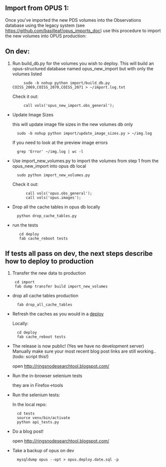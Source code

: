 ## Import from OPUS 1:

Once you've imported the new PDS volumes into the Observations database
using the legacy system (see https://github.com/basilleaf/opus_imports_doc)
use this procedure to import the new volumes into OPUS production:

## On dev:

1. Run build_db.py for the volumes you wish to deploy. This will build an
	 opus-structured database named opus_new_import but with only the volumes listed

 			sudo -b nohup python import/build_db.py COISS_2069,COISS_2070,COISS_2071 > ~/import.log.txt

	Check it out:

			call vols('opus_new_import.obs_general');

- Update Image Sizes

	this will update image file sizes in the new volumes db only

		sudo -b nohup python import/update_image_sizes.py > ~/img.log

 	If you need to look at the preview image errors

		grep 'Error' ~/img.log | wc -l

- Use import_new_volumes.py to import the volumes from step 1 from the
	 opus_new_import into opus db local

	 	sudo python import_new_volumes.py

	Check it out:

			call vols('opus.obs_general');
			call vols('opus.images');

- Drop all the cache tables in opus db locally

		python drop_cache_tables.py

- run the tests

		 cd deploy
		 fab cache_reboot tests


## 	If tests all pass on dev, the next steps describe how to deploy to production

1. Transfer the new data to production

		cd import
		fab dump transfer build import_new_volumes

- drop all cache tables production

		fab drop_all_cache_tables


- Refresh the caches as you would in a [deploy](../deploy/README.md)

	Locally:

		cd deploy
		fab cache_reboot tests



- The release is now public! (Yes we have no development server) Manually make sure your most recent blog post links are still working.. (todo: script this!)

    open http://ringsnodesearchtool.blogspot.com/


- Run the in-browser selenium tests

	they are in Firefox->tools


- Run the selenium tests:

    In the local repo:

        cd tests
        source venv/bin/activate
        python api_tests.py


- Do a blog post!

	open http://ringsnodesearchtool.blogspot.com/

- Take a backup of opus on dev

		mysqldump opus --opt > opus.deploy.date.sql -p

